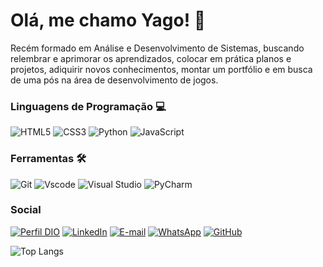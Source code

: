 # Olá, me chamo Yago! 👋

Recém formado em Análise e Desenvolvimento de Sistemas, buscando relembrar e aprimorar os aprendizados, colocar em prática planos e projetos, adiquirir novos conhecimentos, montar um portfólio e em busca de uma pós na área de desenvolvimento de jogos.
 
### Linguagens de Programação 💻
![HTML5](https://img.shields.io/badge/HTML5-E34F26?style=for-the-badge&logo=html5&logoColor=white)
![CSS3](https://img.shields.io/badge/CSS3-1572B6?style=for-the-badge&logo=css3&logoColor=white)
![Python](https://img.shields.io/badge/python-3670A0?style=for-the-badge&logo=python&logoColor=ffdd54)
![JavaScript](https://img.shields.io/badge/JavaScript-F7DF1E?style=for-the-badge&logo=javascript&logoColor=black)


### Ferramentas 🛠
![Git](https://img.shields.io/badge/GIT-E44C30?style=for-the-badge&logo=git&logoColor=white)
![Vscode](https://img.shields.io/badge/Vscode-007ACC?style=for-the-badge&logo=visual-studio-code&logoColor=white)
![Visual Studio](https://img.shields.io/badge/Visual%20Studio-5C2D91.svg?style=for-the-badge&logo=visual-studio&logoColor=white)
![PyCharm](https://img.shields.io/badge/pycharm-143?style=for-the-badge&logo=pycharm&logoColor=black&color=black&labelColor=green)

### Social 
[![Perfil DIO](https://img.shields.io/badge/-Meu%20Perfil%20na%20DIO-000000?style=for-the-badge&logo=gitbook&logoColor=white)](https://www.dio.me/users/yagoluan_jorge)
[![LinkedIn](https://img.shields.io/badge/linkedin-%230077B5.svg?style=for-the-badge&logo=linkedin&logoColor=white)](https://www.linkedin.com/in/yago-santtana-8235b0114/)
[![E-mail](https://img.shields.io/badge/-Email-000?style=for-the-badge&logo=microsoft-outlook&logoColor=white)](mailto:yagoluan.jorge@hotmail.com)
[![WhatsApp](https://img.shields.io/badge/WhatsApp-234ea94b?style=for-the-badge&logo=whatsapp&logoColor=white)](https://wa.me/55+61995827097)
[![GitHub](https://img.shields.io/badge/GitHub-E44C30?style=for-the-badge&logo=github&logoColor=white)](https://github.com/yagosanttana)

![Top Langs](https://github-readme-stats.vercel.app/api/top-langs/?yagosanttana=yagosanttana&layout=compact)
